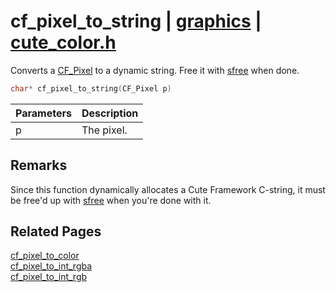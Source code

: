 # cf_pixel_to_string | [graphics](https://github.com/RandyGaul/cute_framework/blob/master/docs/graphics/README.md) | [cute_color.h](https://github.com/RandyGaul/cute_framework/blob/master/include/cute_color.h)

Converts a [CF_Pixel](https://github.com/RandyGaul/cute_framework/blob/master/docs/graphics/cf_pixel.md) to a dynamic string. Free it with [sfree](https://github.com/RandyGaul/cute_framework/blob/master/docs/string/sfree.md) when done.

```cpp
char* cf_pixel_to_string(CF_Pixel p)
```

Parameters | Description
--- | ---
p | The pixel.

## Remarks

Since this function dynamically allocates a Cute Framework C-string, it must be free'd up with [sfree](https://github.com/RandyGaul/cute_framework/blob/master/docs/string/sfree.md) when you're done with it.

## Related Pages

[cf_pixel_to_color](https://github.com/RandyGaul/cute_framework/blob/master/docs/graphics/cf_pixel_to_color.md)  
[cf_pixel_to_int_rgba](https://github.com/RandyGaul/cute_framework/blob/master/docs/graphics/cf_pixel_to_int_rgba.md)  
[cf_pixel_to_int_rgb](https://github.com/RandyGaul/cute_framework/blob/master/docs/graphics/cf_pixel_to_int_rgb.md)  
